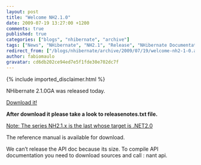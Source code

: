 ```yaml
---
layout: post
title: "Welcome NH2.1.0"
date: 2009-07-19 13:27:00 +1200
comments: true
published: true
categories: ["blogs", "nhibernate", "archive"]
tags: ["News", "NHibernate", "NH2.1", "Release", "NHibernate Documentation"]
redirect_from: ["/blogs/nhibernate/archive/2009/07/19/welcome-nh2-1-0.aspx/"]
author: fabiomaulo
gravatar: cd6db202ce94ed7e5f1fde30e702dc7f
---
```

{% include imported_disclaimer.html %}
<p>NHibernate 2.1.0GA was released today.</p>
<p><a target="_blank" href="http://sourceforge.net/projects/nhibernate/files/">Download it!</a></p>
<p><b>After download it please take a look to releasenotes.txt file.</b></p>
<p><span style="text-decoration: underline;">Note: The series NH2.1.x is the last whose target is .NET2.0</span></p>
<p>The reference manual is available for download.</p>
<p>We can&rsquo;t release the API doc because its size. To compile API documentation you need to download sources and call : nant api.</p>
